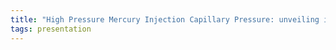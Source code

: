 ```yaml
---
title: "High Pressure Mercury Injection Capillary Pressure: unveiling its value by scrutinising and analysing disparate data sets into a single, meaningful analysis"
tags: presentation 
---
```

